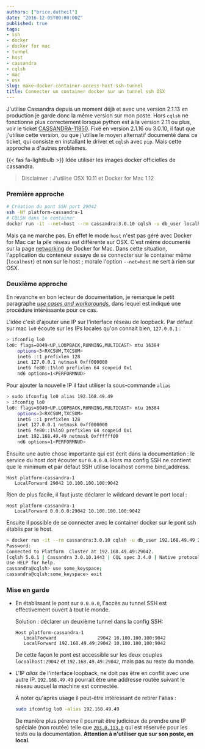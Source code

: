 ```yaml
---
authors: ["brice.dutheil"]
date: "2016-12-05T00:00:00Z"
published: true
tags:
- ssh
- docker
- docker for mac
- tunnel
- host
- cassandra
- cqlsh
- mac
- osx
slug: make-docker-container-access-host-ssh-tunnel
title: Connecter un container docker sur un tunnel ssh OSX
---
```


J'utilise Cassandra depuis un moment déjà et avec une version 2.1.13 en production je garde donc la même version
sur mon poste. Hors `cqlsh` ne fonctionne plus correctement lorsque python est à la version 2.11 ou plus, voir le ticket [CASSANDRA-11850](https://issues.apache.org/jira/browse/CASSANDRA-11850). Fixé en version 2.1.16 ou 3.0.10, il faut que
j'utilise cette version, ou que j'utilise le moyen alternatif documenté dans ce ticket, qui consiste en installant
le driver et `cqlsh` avec `pip`. Mais cette approche a d'autres problèmes.

{{< fas fa-lightbulb >}} Idée utiliser les images docker officielles de cassandra.

> Disclaimer : J'utilise OSX 10.11 et Docker for Mac 1.12

### Première approche

```bash
# Création du pont SSH port 29042
ssh -Nf platform-cassandra-1
# CQLSH dans le container
docker run -it --net=host --rm cassandra:3.0.10 cqlsh -u db_user localhost 29042
```

Mais ça ne marche pas. En effet le mode `host` n'est pas géré avec Docker for Mac car la pile réseau est différente sur
OSX. C'est même documenté sur la page [networking](https://docs.docker.com/docker-for-mac/networking/) de Docker for Mac.
Dans cette situation, l'application du conteneur essaye de se connecter sur le container même (`localhost`) et non sur
le host ; morale l'option `--net=host` ne sert à rien sur OSX.

### Deuxième approche

En revanche en bon lecteur de documentation, je remarque le petit paragraphe
[_use cases and workarounds_](https://docs.docker.com/docker-for-mac/networking/#use-cases-and-workarounds), dans
lequel est indiqué une procédure intéréssante pour ce cas.

L'idée c'est d'ajouter une IP sur l'interface réseau de loopback. Par défaut sur mac `lo0` écoute sur les IPs locales
qu'on connait bien, `127.0.0.1` :

```sh
> ifconfig lo0
lo0: flags=8049<UP,LOOPBACK,RUNNING,MULTICAST> mtu 16384
	options=3<RXCSUM,TXCSUM>
	inet6 ::1 prefixlen 128
	inet 127.0.0.1 netmask 0xff000000
	inet6 fe80::1%lo0 prefixlen 64 scopeid 0x1
	nd6 options=1<PERFORMNUD>
```

Pour ajouter la nouvelle IP il faut utiliser la sous-commande `alias`


```sh
> sudo ifconfig lo0 alias 192.168.49.49
> ifconfig lo0
lo0: flags=8049<UP,LOOPBACK,RUNNING,MULTICAST> mtu 16384
	options=3<RXCSUM,TXCSUM>
	inet6 ::1 prefixlen 128
	inet 127.0.0.1 netmask 0xff000000
	inet6 fe80::1%lo0 prefixlen 64 scopeid 0x1
	inet 192.168.49.49 netmask 0xffffff00
	nd6 options=1<PERFORMNUD>
```

Ensuite une autre chose importante qui est écrit dans la documentation : le service du host doit écouter sur `0.0.0.0`.
Hors ma config SSH ne contient que le minimum et par défaut SSH utilise localhost comme bind_address.

```
Host platform-cassandra-1
   LocalForward 29042 10.100.100.100:9042
```

Rien de plus facile, il faut juste déclarer le wildcard devant le port local :

```
Host platform-cassandra-1
   LocalForward 0.0.0.0:29042 10.100.100.100:9042
```

Ensuite il possible de se connecter avec le container docker sur le pont ssh établis par le host.


```sh
> docker run -it --rm cassandra:3.0.10 cqlsh -u db_user 192.168.49.49 29042
Password:
Connected to Platform  Cluster at 192.168.49.49:29042.
[cqlsh 5.0.1 | Cassandra 3.0.10.1443 | CQL spec 3.4.0 | Native protocol v4]
Use HELP for help.
cassandra@cqlsh> use some_keyspace;
cassandra@cqlsh:some_keyspace> exit
```

### Mise en garde

* En établissant le pont sur `0.0.0.0`, l'accès au tunnel SSH est effectivement ouvert à tout le monde.

  Solution : déclarer un deuxième tunnel dans la config SSH:

  ```
  Host platform-cassandra-1
     LocalForward               29042 10.100.100.100:9042
     LocalForward 192.168.49.49:29042 10.100.100.100:9042
  ```

  De cette façon le pont est accessible sur les deux couples `locoalhost:29042` et `192.168.49.49:29042`, mais pas au
  reste du monde.

* L'IP _alias_ de l'interface loopback, ne doit pas être en conflit avec une autre IP. `192.168.49.49` pourrait être une
  addresse routée suivant le réseau auquel la machine est connectée.

  À noter qu'après usage il peut-être intéressant de retirer l'alias :

  ```sh
  sudo ifconfig lo0 -alias 192.168.49.49
  ```

  De manière plus pérenne il pourrait être judicieux de prendre une IP spéciale (non routée) telle que
  [`203.0.113.0`](http://www.iana.org/assignments/ipv4-address-space/ipv4-address-space.xhtml#note12)
  qui est réservée pour les tests ou la documentation. **Attention à n'utiliser que sur son poste, en local**.
